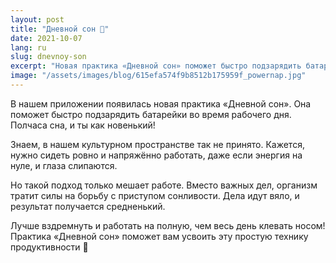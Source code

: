 ```yaml
---
layout: post
title: "Дневной сон 🔋"
date: 2021-10-07
lang: ru
slug: dnevnoy-son
excerpt: "Новая практика «Дневной сон» поможет быстро подзарядить батарейки во время рабочего дня."
image: "/assets/images/blog/615efa574f9b8512b175959f_powernap.jpg"
---
```


<p>В нашем приложении появилась новая практика «Дневной сон». Она поможет быстро подзарядить батарейки во время рабочего дня. Полчаса сна, и ты как новенький!</p><p>Знаем, в нашем культурном пространстве так не принято. Кажется, нужно сидеть ровно и напряжённо работать, даже если энергия на нуле, и глаза слипаются.</p><p>Но такой подход только мешает работе. Вместо важных дел, организм тратит силы на борьбу с приступом сонливости. Дела идут вяло, и результат получается средненький.</p><p>Лучше вздремнуть и работать на полную, чем весь день клевать носом! Практика «Дневной сон» поможет вам усвоить эту простую технику продуктивности 🤗</p>